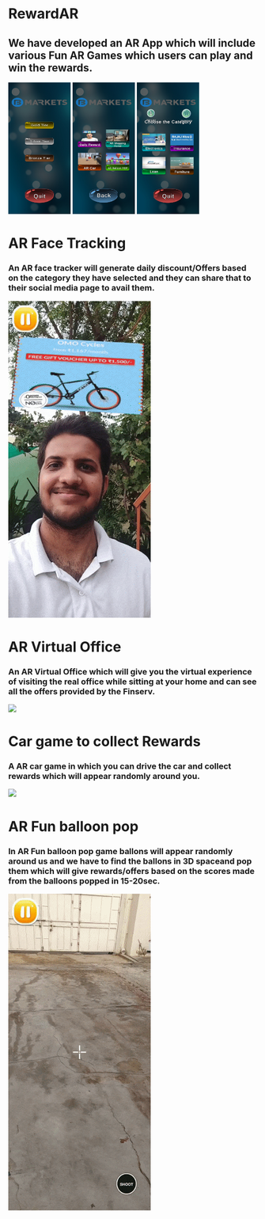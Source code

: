 # RewardAR

## We have developed an AR App which will include various Fun AR Games which users can play and win the rewards.
<img src="screenshot/Screenshot_20210724-085231.jpg" width=25% >  <img src="screenshot/Screenshot_20210724-085240.jpg" width=25% > <img src="screenshot/Screenshot_20210724-085235.jpg" width=25% > 


# AR Face Tracking
### An AR face tracker will generate daily discount/Offers  based on the category they have selected and they can share that to their social media page to avail them.
![](screenshot/Face_Tracker.gif)

# AR Virtual Office
### An AR Virtual Office which will give you  the virtual experience of visiting the real office while sitting at your home and can see all the offers provided by the Finserv. <br>
![](screenshot/virtual_tour.gif)


# Car game to collect Rewards
### A AR car game in which you can drive the car and collect rewards which will appear randomly around you.
![](screenshot/Car_game_GIF.gif)

# AR Fun balloon pop
### In AR Fun balloon pop game ballons will appear randomly around us and we have to find the ballons in 3D spaceand pop them which will give rewards/offers based on the scores made from the balloons popped in 15-20sec.
![](screenshot/ballon_pop_GIF.gif)

